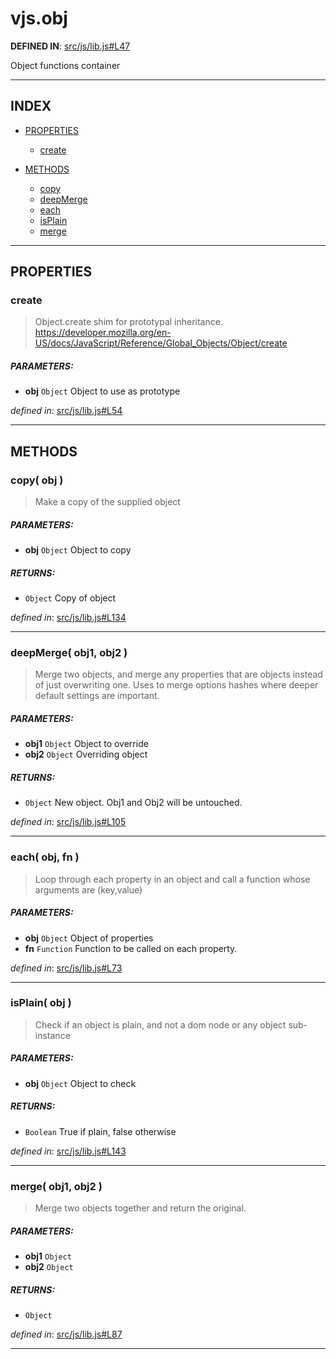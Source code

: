 <!-- GENERATED FROM SOURCE -->

# vjs.obj

__DEFINED IN__: [src/js/lib.js#L47](https://github.com/videojs/video.js/blob/master/src/js/lib.js#L47)  

Object functions container

---

## INDEX

- [PROPERTIES](#properties)
  - [create](#create)

- [METHODS](#methods)
  - [copy](#copy-obj-)
  - [deepMerge](#deepmerge-obj1-obj2-)
  - [each](#each-obj-fn-)
  - [isPlain](#isplain-obj-)
  - [merge](#merge-obj1-obj2-)

---

## PROPERTIES

### create
> Object.create shim for prototypal inheritance.
> https://developer.mozilla.org/en-US/docs/JavaScript/Reference/Global_Objects/Object/create

##### PARAMETERS: 
* __obj__ `Object` Object to use as prototype

_defined in_: [src/js/lib.js#L54](https://github.com/videojs/video.js/blob/master/src/js/lib.js#L54)

---

## METHODS

### copy( obj )
> Make a copy of the supplied object

##### PARAMETERS: 
* __obj__ `Object` Object to copy

##### RETURNS: 
* `Object` Copy of object

_defined in_: [src/js/lib.js#L134](https://github.com/videojs/video.js/blob/master/src/js/lib.js#L134)

---

### deepMerge( obj1, obj2 )
> Merge two objects, and merge any properties that are objects
> instead of just overwriting one. Uses to merge options hashes
> where deeper default settings are important.

##### PARAMETERS: 
* __obj1__ `Object` Object to override
* __obj2__ `Object` Overriding object

##### RETURNS: 
* `Object` New object. Obj1 and Obj2 will be untouched.

_defined in_: [src/js/lib.js#L105](https://github.com/videojs/video.js/blob/master/src/js/lib.js#L105)

---

### each( obj, fn )
> Loop through each property in an object and call a function
> whose arguments are (key,value)

##### PARAMETERS: 
* __obj__ `Object` Object of properties
* __fn__ `Function` Function to be called on each property.

_defined in_: [src/js/lib.js#L73](https://github.com/videojs/video.js/blob/master/src/js/lib.js#L73)

---

### isPlain( obj )
> Check if an object is plain, and not a dom node or any object sub-instance

##### PARAMETERS: 
* __obj__ `Object` Object to check

##### RETURNS: 
* `Boolean` True if plain, false otherwise

_defined in_: [src/js/lib.js#L143](https://github.com/videojs/video.js/blob/master/src/js/lib.js#L143)

---

### merge( obj1, obj2 )
> Merge two objects together and return the original.

##### PARAMETERS: 
* __obj1__ `Object` 
* __obj2__ `Object` 

##### RETURNS: 
* `Object` 

_defined in_: [src/js/lib.js#L87](https://github.com/videojs/video.js/blob/master/src/js/lib.js#L87)

---

